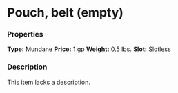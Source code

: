 ﻿---
Title: "Pouch, belt (empty)"
Type: "Mundane"
Price: "1 gp"
Weight: "0.5 lbs."
Slot: "Slotless"
Description: |
  "_This item lacks a description._"
Sources: "['Core Rulebook']"
---

# Pouch, belt (empty)

### Properties

**Type:** Mundane **Price:** 1 gp **Weight:** 0.5 lbs. **Slot:** Slotless

### Description

This item lacks a description.

